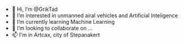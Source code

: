 - 👋 Hi, I’m @GrikTad
- 👀 I’m interested in unmanned airal vehicles and Artificial Inteligence
- 🌱 I’m currently learning Machine Learning
- 💞️ I’m looking to collaborate on ...
- 📫 I'm in Artcax, city of Stepanakert

<!---
GrikTad/GrikTad is a ✨ special ✨ repository because its `README.md` (this file) appears on your GitHub profile.
You can click the Preview link to take a look at your changes.
--->

